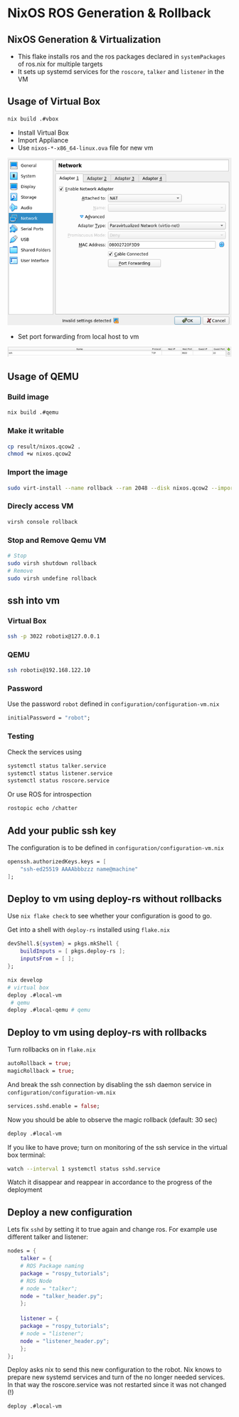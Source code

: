 # NixOS ROS Generation & Rollback

## NixOS Generation & Virtualization

- This flake installs ros and the ros packages declared in `systemPackages` of ros.nix for multiple targets
- It sets up systemd services for the `roscore`, `talker` and `listener` in the VM

## Usage of Virtual Box

``` bash
nix build .#vbox
```

- Install Virtual Box
- Import Appliance
- Use `nixos-*-x86_64-linux.ova` file for new vm

![](img/2024-10-09-15-40-29.png)

- Set port forwarding from local host to vm

![](img/2024-10-09-15-39-51.png)

## Usage of QEMU

### Build image

``` bash
nix build .#qemu
```

### Make it writable

``` bash
cp result/nixos.qcow2 .
chmod +w nixos.qcow2
```

### Import the image

``` bash
sudo virt-install --name rollback --ram 2048 --disk nixos.qcow2 --import  --nographics --os-type=generic --check all=off --hvm
```

### Direcly access VM

``` bash
virsh console rollback
```

### Stop and Remove Qemu VM

``` bash
# Stop
sudo virsh shutdown rollback
# Remove
sudo virsh undefine rollback
```

## ssh into vm

### Virtual Box

``` bash
ssh -p 3022 robotix@127.0.0.1
```

### QEMU

``` bash
ssh robotix@192.168.122.10
```

### Password

Use the password `robot` defined in `configuration/configuration-vm.nix`

``` nix
initialPassword = "robot";
```

### Testing

Check the services using

``` bash
systemctl status talker.service
systemctl status listener.service
systemctl status roscore.service
```

Or use ROS for introspection

``` bash
rostopic echo /chatter
```

## Add your public ssh key

The configuration is to be defined in `configuration/configuration-vm.nix`

``` nix
openssh.authorizedKeys.keys = [
    "ssh-ed25519 AAAAbbbzzz name@machine"
];
```

## Deploy to vm using deploy-rs **without** rollbacks

Use `nix flake check` to see whether your configuration is good to go.

Get into a shell with `deploy-rs` installed using `flake.nix`

``` nix
devShell.${system} = pkgs.mkShell {
    buildInputs = [ pkgs.deploy-rs ];
    inputsFrom = [ ];
};
```

``` bash
nix develop
# virtual box
deploy .#local-vm
 # qemu
deploy .#local-qemu # qemu
```

## Deploy to vm using deploy-rs **with** rollbacks

Turn rollbacks on in `flake.nix`

``` nix
autoRollback = true;
magicRollback = true;
```

And break the ssh connection by disabling the ssh daemon service in `configuration/configuration-vm.nix`

``` nix
services.sshd.enable = false;
```

Now you should be able to observe the magic rollback (default: 30 sec)

``` bash
deploy .#local-vm
```

If you like to have prove; turn on monitoring of the ssh service in the virtual box terminal:

``` bash
watch --interval 1 systemctl status sshd.service
```

Watch it disappear and reappear in accordance to the progress of the deployment

## Deploy a new configuration

Lets fix `sshd` by setting it to true again and change ros. For example use different talker and listener:

``` nix
nodes = {
    talker = {
    # ROS Package naming
    package = "rospy_tutorials";
    # ROS Node
    # node = "talker";
    node = "talker_header.py";
    };

    listener = {
    package = "rospy_tutorials";
    # node = "listener";
    node = "listener_header.py";
    };
};
```

Deploy asks nix to send this new configuration to the robot. Nix knows to prepare new systemd services and turn of the no longer needed services. In that way the roscore.service was not restarted since it was not changed (!)

``` bash
deploy .#local-vm
```
